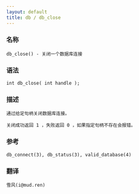 ```yaml
---
layout: default
title: db / db_close
---
```


### 名称

    db_close() - 关闭一个数据库连接

### 语法

    int db_close( int handle );

### 描述

    通过给定句柄关闭数据库连接。

    关闭成功返回 1 ，失败返回 0 ，如果指定句柄不存在会报错。

### 参考

    db_connect(3), db_status(3), valid_database(4)

### 翻译 ###

    雪风(i@mud.ren)
